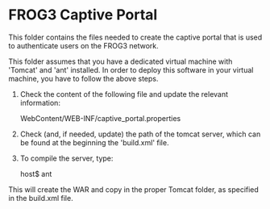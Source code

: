 FROG3 Captive Portal
====================

This folder contains the files needed to create the captive portal that is used to authenticate users on the FROG3 network.

This folder assumes that you have a dedicated virtual machine with 'Tomcat' and 'ant' installed.
In order to deploy this software in your virtual machine, you have to follow the above steps.

1) Check the content of the following file and update the relevant information:

    WebContent/WEB-INF/captive_portal.properties

2) Check (and, if needed, update) the path of the tomcat server, 
   which can be found at the beginning the 'build.xml' file.

3) To compile the server, type:

    host$ ant

This will create the WAR and copy in the proper Tomcat folder, as
specified in the build.xml file.
